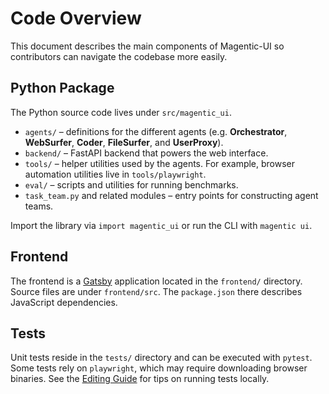 # Code Overview

This document describes the main components of Magentic-UI so contributors can navigate the codebase more easily.

## Python Package

The Python source code lives under `src/magentic_ui`.

- `agents/` – definitions for the different agents (e.g. **Orchestrator**, **WebSurfer**, **Coder**, **FileSurfer**, and **UserProxy**).
- `backend/` – FastAPI backend that powers the web interface.
- `tools/` – helper utilities used by the agents. For example, browser automation utilities live in `tools/playwright`.
- `eval/` – scripts and utilities for running benchmarks.
- `task_team.py` and related modules – entry points for constructing agent teams.

Import the library via `import magentic_ui` or run the CLI with `magentic ui`.

## Frontend

The frontend is a [Gatsby](https://www.gatsbyjs.com/) application located in the `frontend/` directory. Source files are under `frontend/src`. The `package.json` there describes JavaScript dependencies.

## Tests

Unit tests reside in the `tests/` directory and can be executed with `pytest`. Some tests rely on `playwright`, which may require downloading browser binaries. See the [Editing Guide](editing-guide.md) for tips on running tests locally.

